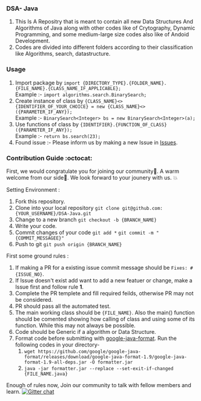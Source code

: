 ### DSA- Java
  1. This Is A Repositry that is meant to contain all new Data Structures And Algorithms of Java along with other codes like of Crytography, Dynamic Programming, and some medium-large size codes also like of Andoid Development.
  2. Codes are divided into different folders according to their classification like Algorithms, search, datastructure.
### Usage 
  1. Import package by
     `import {DIRECTORY_TYPE}.{FOLDER_NAME}.{FILE_NAME}.{CLASS_NAME_IF_APPLICABLE};`  
     Example :- `import algorithms.search.BinarySearch;`  
  2. Create instance of class by 
     `{CLASS_NAME}<> {IDENTIFIER_OF_YOUR_CHOICE} = new {CLASS_NAME}<>({PARAMETER_IF_ANY});`  
     Example :- `BinarySearch<Integer> bs = new BinarySearch<Integer>(a);`  
  3. Use functions of class by `{IDENTIFIER}.{FUNCTION_OF_CLASS}({PARAMETER_IF_ANY});`  
      Example :- `return bs.search(23);`
  4. Found issue :- Please inform us by making a new Issue in [Issues](https://github.com/AkMo3/DSA-Java/issues).
  
  ### Contribution Guide :octocat:
  
  First, we would congratulate you for joining our community:wave:. A warm welcome from our side:tada:. We look forward to your jounery with us. :boom:
  
  Setting Environment :
   1. Fork this repository.
   2. Clone into your local repository 
      `git clone git@github.com:{YOUR_USERNAME}/DSA-Java.git`
   3. Change to a new branch 
      `git checkout -b {BRANCH_NAME}`
   4. Write your code.
   5. Commit changes of your code 
      `git add *`
      `git commit -m "{COMMIT_MESSAGEE}"`
   6. Push to git
      `git push origin {BRANCH_NAME}`
  
  First some ground rules :
   1. If making a PR for a existing issue commit message should be `Fixes: #{ISSUE_NO}`.
   2. If Issue doesn't exist add want to add a new featuer or change, make a Issue first and follow rule **1**.
   3. Complete the PR templete and fill required feilds, otherwise PR may not be considered.
   4. PR should pass all the automated test.
   5. The main working class should be `{FILE_NAME}`. Also the main() function should be comented showing how calling of class and using some of its function. While this may not always be possible.
   6. Code should be Generic if a algorithm or Data Structure.
   7. Format code before submitting with [google-java-format](https://github.com/google/google-java-format/). Run the following codes in your directory- 
      1. `wget https://github.com/google/google-java-format/releases/download/google-java-format-1.9/google-java-format-1.9-all-deps.jar -O formatter.jar`
      2. `java -jar formatter.jar --replace --set-exit-if-changed {FILE_NAME.java}`
   
  Enough of rules now, Join our community to talk with fellow members and learn. [![Gitter chat](https://img.shields.io/badge/Chat-Gitter-ff69b4.svg?label=Chat&logo=gitter&style=flat-square&color=blue)](https://gitter.im/DSA-Java/community)&nbsp;

